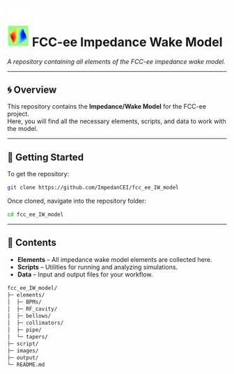 # <img src="logo/cei_logo.png" alt="CEI Logo" width="50"/>  FCC-ee Impedance Wake Model 

*A repository containing all elements of the FCC-ee impedance wake model.*

---

## 🌀 Overview

This repository contains the **Impedance/Wake Model** for the FCC-ee project.  
Here, you will find all the necessary elements, scripts, and data to work with the model.

---

## 🚀 Getting Started

To get the repository:

```bash
git clone https://github.com/ImpedanCEI/fcc_ee_IW_model
```

Once cloned, navigate into the repository folder:

```bash
cd fcc_ee_IW_model
```

---

## 📁 Contents

- **Elements** – All impedance wake model elements are collected here.
- **Scripts** – Utilities for running and analyzing simulations.
- **Data** – Input and output files for your workflow.

```
fcc_ee_IW_model/
├─ elements/
│  ├─ BPMs/
│  ├─ RF_cavity/
│  ├─ bellows/
│  ├─ collimators/
│  ├─ pipe/
│  └─ tapers/
├─ script/
├─ images/
├─ output/
└─ README.md
```
